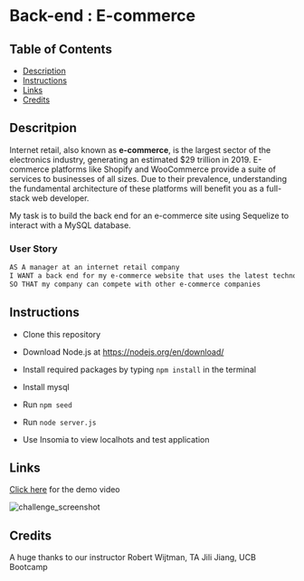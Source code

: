 # Back-end : E-commerce #

## Table of Contents ##
* [Description](#description)<a name="description"></a>    
* [Instructions](#instructions)<a name="instructions"></a>
* [Links](#links)<a name="links"></a>
* [Credits](#credits)<a name="credits"></a>

## Descritpion ##
Internet retail, also known as **e-commerce**, is the largest sector of the electronics industry, generating an estimated $29 trillion in 2019. E-commerce platforms 
like Shopify and WooCommerce provide a suite of services to businesses of all sizes. Due to their prevalence, understanding the fundamental architecture of these platforms will benefit you as a full-stack web developer.

My task is to build the back end for an e-commerce site using Sequelize to interact with a MySQL database.

### User Story

```md
AS A manager at an internet retail company
I WANT a back end for my e-commerce website that uses the latest technologies
SO THAT my company can compete with other e-commerce companies
```
## Instructions
* Clone this repository
* Download Node.js at https://nodejs.org/en/download/
* Install required packages by typing `npm install` in the terminal

* Install mysql
* Run `npm seed`
* Run `node server.js`
* Use Insomia to view localhots and test application

## Links
[Click here](https://drive.google.com/file/d/1flazrlCXU6PMpsVsXm2ryL7x4f13woG5/view) for the demo video

![challenge_screenshot](https://user-images.githubusercontent.com/112984208/220012627-9dcfa103-b61a-4cfd-bceb-dfd7af527c9a.png)

## Credits
A huge thanks to our instructor Robert Wijtman, TA Jili Jiang, UCB Bootcamp
